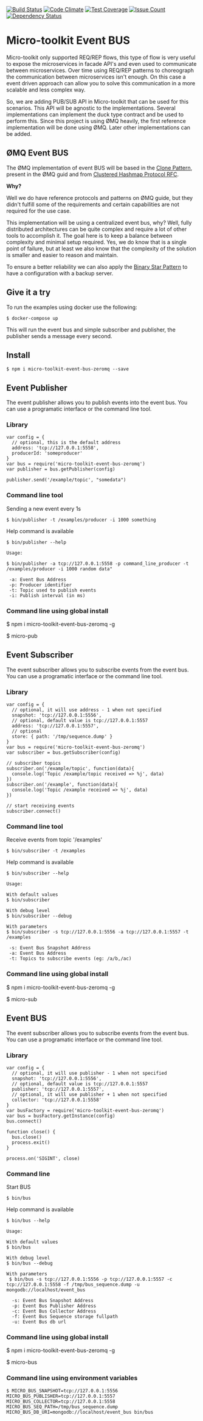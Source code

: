 [![Build Status](https://travis-ci.org/micro-toolkit/event-bus-zeromq.svg?branch=master)](https://travis-ci.org/micro-toolkit/event-bus-zeromq)
[![Code Climate](https://codeclimate.com/github/micro-toolkit/event-bus-zeromq/badges/gpa.svg)](https://codeclimate.com/github/micro-toolkit/event-bus-zeromq)
[![Test Coverage](https://codeclimate.com/github/micro-toolkit/event-bus-zeromq/badges/coverage.svg)](https://codeclimate.com/github/micro-toolkit/event-bus-zeromq/coverage)
[![Issue Count](https://codeclimate.com/github/micro-toolkit/event-bus-zeromq/badges/issue_count.svg)](https://codeclimate.com/github/micro-toolkit/event-bus-zeromq)
[![Dependency Status](https://gemnasium.com/badges/github.com/micro-toolkit/event-bus-zeromq.svg)](https://gemnasium.com/github.com/micro-toolkit/event-bus-zeromq)

# Micro-toolkit Event BUS

Micro-toolkit only supported REQ/REP flows, this type of flow is very useful to expose the microservices in facade API's and even used to communicate between microservices. Over time using REQ/REP patterns to choreograph the communication between microservices isn't enough. On this case a event driven approach can allow you to solve this communication in a more scalable and less complex way.

So, we are adding PUB/SUB API in Micro-toolkit that can be used for this scenarios. This API will be agnostic to the implementations. Several implementations can implement the duck type contract and be used to perform this. Since this project is using ØMQ heavily, the first reference implementation will be done using ØMQ. Later other implementations can be added.

## ØMQ Event BUS

The ØMQ implementation of event BUS will be based in the [Clone Pattern](http://zguide.zeromq.org/py:chapter5#Reliable-Pub-Sub-Clone-Pattern), present in the ØMQ guid and from [Clustered Hashmap Protocol RFC](https://rfc.zeromq.org/spec:12/CHP/).

**Why?**

Well we do have reference protocols and patterns on ØMQ guide, but they didn't fulfill some of the requirements and certain capabilities are not required for the use case.

This implementation will be using a centralized event bus, why? Well, fully distributed architectures can be quite complex and require a lot of other tools to accomplish it. The goal here is to keep a balance between complexity and minimal setup required. Yes, we do know that is a single point of failure, but at least we also know that the complexity of the solution is smaller and easier to reason and maintain.

To ensure a better reliability we can also apply the [Binary Star Pattern](http://zguide.zeromq.org/page:all#High-Availability-Pair-Binary-Star-Pattern) to have a configuration with a backup server.

## Give it a try

To run the examples using docker use the following:

    $ docker-compose up

This will run the event bus and simple subscriber and publisher, the publisher sends a message every second.

## Install

    $ npm i micro-toolkit-event-bus-zeromq --save

## Event Publisher

The event publisher allows you to publish events into the event bus. You can use a programatic interface or the command line tool.

### Library

    var config = {
      // optional, this is the default address
      address: 'tcp://127.0.0.1:5558',
      producerId: 'someproducer'
    }
    var bus = require('micro-toolkit-event-bus-zeromq')
    var publisher = bus.getPublisher(config)

    publisher.send('/example/topic', "somedata")

### Command line tool

Sending a new event every 1s

    $ bin/publisher -t /examples/producer -i 1000 something

Help command is available

    $ bin/publisher --help

    Usage:

    $ bin/publisher -a tcp://127.0.0.1:5558 -p command_line_producer -t /examples/producer -i 1000 random data"

     -a: Event Bus Address
     -p: Producer identifier
     -t: Topic used to publish events
     -i: Publish interval (in ms)

### Command line using global install

   $ npm i micro-toolkit-event-bus-zeromq -g

   $ micro-pub

## Event Subscriber

The event subscriber allows you to subscribe events from the event bus. You can use a programatic interface or the command line tool.

### Library

    var config = {
      // optional, it will use address - 1 when not specified
      snapshot: 'tcp://127.0.0.1:5556',
      // optional, default value is tcp://127.0.0.1:5557
      address: 'tcp://127.0.0.1:5557',
      // optional
      store: { path: '/tmp/sequence.dump' }
    }
    var bus = require('micro-toolkit-event-bus-zeromq')
    var subscriber = bus.getSubscriber(config)

    // subscriber topics
    subscriber.on('/example/topic', function(data){
      console.log('Topic /example/topic received => %j', data)
    })
    subscriber.on('/example', function(data){
      console.log('Topic /example received => %j', data)
    })

    // start receiving events
    subscriber.connect()

### Command line tool

Receive events from topic '/examples'

    $ bin/subscriber -t /examples

Help command is available

    $ bin/subscriber --help

    Usage:

    With default values
    $ bin/subscriber

    With debug level
    $ bin/subscriber --debug

    With parameters
    $ bin/subscriber -s tcp://127.0.0.1:5556 -a tcp://127.0.0.1:5557 -t /examples

     -s: Event Bus Snapshot Address
     -a: Event Bus Address
     -t: Topics to subscribe events (eg: /a/b,/ac)

### Command line using global install

   $ npm i micro-toolkit-event-bus-zeromq -g

   $ micro-sub

## Event BUS

The event subscriber allows you to subscribe events from the event bus. You can use a programatic interface or the command line tool.

### Library

    var config = {
      // optional, it will use publisher - 1 when not specified
      snapshot: 'tcp://127.0.0.1:5556',
      // optional, default value is tcp://127.0.0.1:5557
      publisher: 'tcp://127.0.0.1:5557',
      // optional, it will use publisher + 1 when not specified
      collector: 'tcp://127.0.0.1:5558'
    }
    var busFactory = require('micro-toolkit-event-bus-zeromq')
    var bus = busFactory.getInstance(config)
    bus.connect()

    function close() {
      bus.close()
      process.exit()
    }

    process.on('SIGINT', close)

### Command line

Start BUS

    $ bin/bus

Help command is available

    $ bin/bus --help

    Usage:

    With default values
    $ bin/bus

    With debug level
    $ bin/bus --debug

    With parameters
     $ bin/bus -s tcp://127.0.0.1:5556 -p tcp://127.0.0.1:5557 -c tcp://127.0.0.1:5558 -f /tmp/bus_sequence.dump -u mongodb://localhost/event_bus

      -s: Event Bus Snapshot Address
      -p: Event Bus Publisher Address
      -c: Event Bus Collector Address
      -f: Event Bus Sequence storage fullpath
      -u: Event Bus db url

### Command line using global install

   $ npm i micro-toolkit-event-bus-zeromq -g

   $ micro-bus

### Command line using environment variables

    $ MICRO_BUS_SNAPSHOT=tcp://127.0.0.1:5556 MICRO_BUS_PUBLISHER=tcp://127.0.0.1:5557 MICRO_BUS_COLLECTOR=tcp://127.0.0.1:5558 MICRO_BUS_SEQ_PATH=/tmp/bus_sequence.dump MICRO_BUS_DB_URI=mongodb://localhost/event_bus bin/bus
